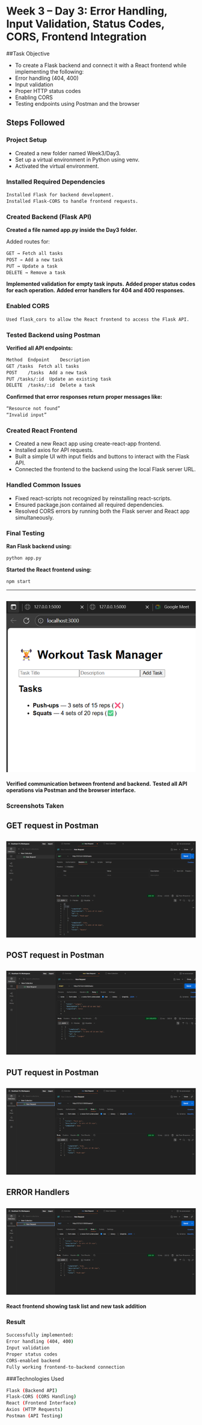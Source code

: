# Week 3 – Day 3: Error Handling, Input Validation, Status Codes, CORS, Frontend Integration

##Task Objective

- To create a Flask backend and connect it with a React frontend while implementing the following:
- Error handling (404, 400)
- Input validation
- Proper HTTP status codes
- Enabling CORS
- Testing endpoints using Postman and the browser

## Steps Followed

### Project Setup
 
- Created a new folder named Week3/Day3.
- Set up a virtual environment in Python using venv.
- Activated the virtual environment.

### Installed Required Dependencies
```bash
Installed Flask for backend development.
Installed Flask-CORS to handle frontend requests.
```

### Created Backend (Flask API)

**Created a file named app.py inside the Day3 folder.**

Added routes for:
```bash
GET → Fetch all tasks
POST → Add a new task
PUT → Update a task
DELETE → Remove a task
```
**Implemented validation for empty task inputs.**
**Added proper status codes for each operation.**
**Added error handlers for 404 and 400 responses.**

### Enabled CORS
```bash
Used flask_cors to allow the React frontend to access the Flask API.
```

### Tested Backend using Postman

**Verified all API endpoints:**
```bash
Method	Endpoint	Description
GET	/tasks	Fetch all tasks
POST	/tasks	Add a new task
PUT	/tasks/:id	Update an existing task
DELETE	/tasks/:id	Delete a task
```

**Confirmed that error responses return proper messages like:**
```bash
“Resource not found”
“Invalid input”
```
### Created React Frontend

- Created a new React app using create-react-app frontend.
- Installed axios for API requests.
- Built a simple UI with input fields and buttons to interact with the Flask API.
- Connected the frontend to the backend using the local Flask server URL.

### Handled Common Issues

- Fixed react-scripts not recognized by reinstalling react-scripts.
- Ensured package.json contained all required dependencies.
- Resolved CORS errors by running both the Flask server and React app simultaneously.

### Final Testing

**Ran Flask backend using:**
```bash
python app.py
```

**Started the React frontend using:**
```bash
npm start
```
---
![screenshot](./Images/w3d3a.PNG)
---
**Verified communication between frontend and backend.**
**Tested all API operations via Postman and the browser interface.**

### Screenshots Taken

GET request in Postman
---
![screenshot](./Images/w3d3b.PNG)
---
POST request in Postman
---
![screenshot](./Images/w3d3c.PNG)
---
PUT request in Postman
---
![screenshot](./Images/w3d3d.PNG)
---
ERROR Handlers
---
![screenshot](./Images/w3d3d.PNG)
---
**React frontend showing task list and new task addition**

### Result
```bash
Successfully implemented:
Error handling (404, 400)
Input validation
Proper status codes
CORS-enabled backend
Fully working frontend-to-backend connection
```
###Technologies Used
```bash
Flask (Backend API)
Flask-CORS (CORS Handling)
React (Frontend Interface)
Axios (HTTP Requests)
Postman (API Testing)
```